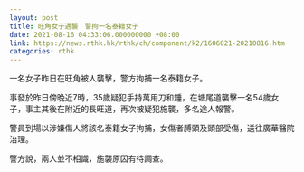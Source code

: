 ```yaml
---
layout: post
title: 旺角女子遇襲　警拘一名泰籍女子
date: 2021-08-16 04:33:06.000000000 +08:00
link: https://news.rthk.hk/rthk/ch/component/k2/1606021-20210816.htm
categories: rthk
---
```


一名女子昨日在旺角被人襲擊，警方拘捕一名泰籍女子。

事發於昨日傍晚近7時，35歲疑犯手持萬用刀和錘，在塘尾道襲擊一名54歲女子，事主其後在附近的長旺道，再次被疑犯施襲，多名途人報警。

警員到場以涉嫌傷人將該名泰籍女子拘捕，女傷者膊頭及頭部受傷，送往廣華醫院治理。

警方說，兩人並不相識，施襲原因有待調查。
